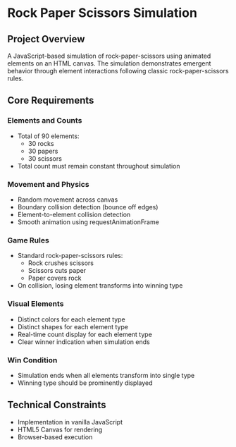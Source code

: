 # Rock Paper Scissors Simulation

## Project Overview
A JavaScript-based simulation of rock-paper-scissors using animated elements on an HTML canvas. The simulation demonstrates emergent behavior through element interactions following classic rock-paper-scissors rules.

## Core Requirements

### Elements and Counts
- Total of 90 elements:
  - 30 rocks
  - 30 papers
  - 30 scissors
- Total count must remain constant throughout simulation

### Movement and Physics
- Random movement across canvas
- Boundary collision detection (bounce off edges)
- Element-to-element collision detection
- Smooth animation using requestAnimationFrame

### Game Rules
- Standard rock-paper-scissors rules:
  - Rock crushes scissors
  - Scissors cuts paper
  - Paper covers rock
- On collision, losing element transforms into winning type

### Visual Elements
- Distinct colors for each element type
- Distinct shapes for each element type
- Real-time count display for each element type
- Clear winner indication when simulation ends

### Win Condition
- Simulation ends when all elements transform into single type
- Winning type should be prominently displayed

## Technical Constraints
- Implementation in vanilla JavaScript
- HTML5 Canvas for rendering
- Browser-based execution